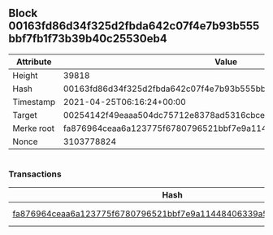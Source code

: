 ## Block 00163fd86d34f325d2fbda642c07f4e7b93b555bbf7fb1f73b39b40c25530eb4

Attribute | Value
--- | ---
Height | 39818
Hash | 00163fd86d34f325d2fbda642c07f4e7b93b555bbf7fb1f73b39b40c25530eb4
Timestamp | 2021-04-25T06:16:24+00:00
Target | 00254142f49eaaa504dc75712e8378ad5316cbcead634704b3734b6271167cc4
Merke root | fa876964ceaa6a123775f6780796521bbf7e9a11448406339a58f71ab962c59e
Nonce | 3103778824

```

```

### Transactions

Hash | Amount
--- | ---
[fa876964ceaa6a123775f6780796521bbf7e9a11448406339a58f71ab962c59e](fa876964ceaa6a123775f6780796521bbf7e9a11448406339a58f71ab962c59e.md) | 10.00000000 SKEPTI 
